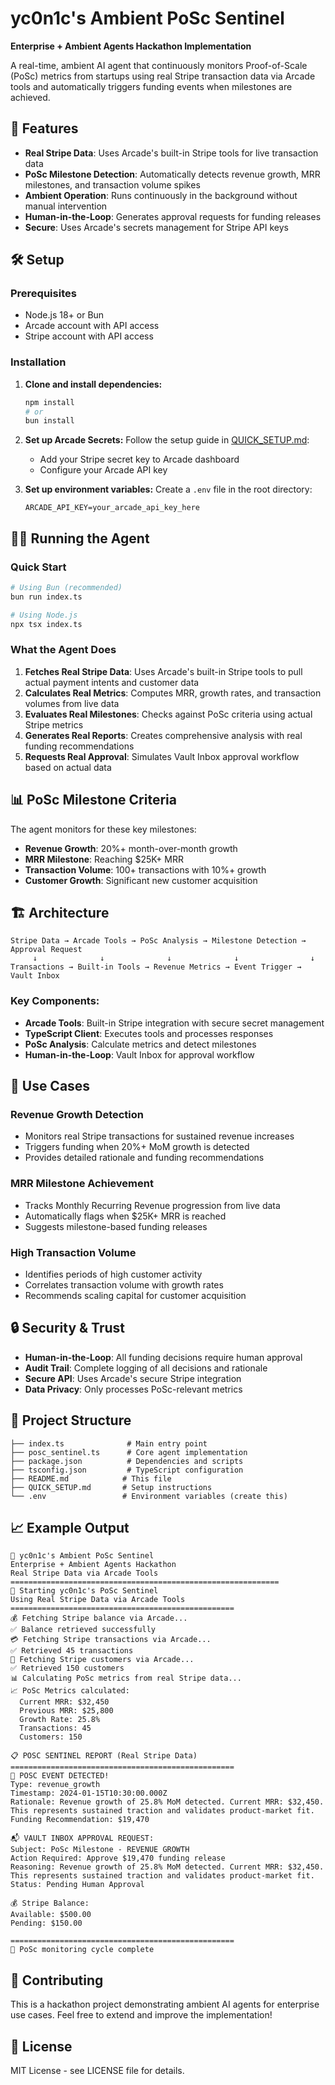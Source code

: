 # yc0n1c's Ambient PoSc Sentinel

**Enterprise + Ambient Agents Hackathon Implementation**

A real-time, ambient AI agent that continuously monitors Proof-of-Scale (PoSc) metrics from startups using real Stripe transaction data via Arcade tools and automatically triggers funding events when milestones are achieved.

## 🚀 Features

- **Real Stripe Data**: Uses Arcade's built-in Stripe tools for live transaction data
- **PoSc Milestone Detection**: Automatically detects revenue growth, MRR milestones, and transaction volume spikes
- **Ambient Operation**: Runs continuously in the background without manual intervention
- **Human-in-the-Loop**: Generates approval requests for funding releases
- **Secure**: Uses Arcade's secrets management for Stripe API keys

## 🛠️ Setup

### Prerequisites

- Node.js 18+ or Bun
- Arcade account with API access
- Stripe account with API access

### Installation

1. **Clone and install dependencies:**
   ```bash
   npm install
   # or
   bun install
   ```

2. **Set up Arcade Secrets:**
   Follow the setup guide in [QUICK_SETUP.md](./QUICK_SETUP.md):
   - Add your Stripe secret key to Arcade dashboard
   - Configure your Arcade API key

3. **Set up environment variables:**
   Create a `.env` file in the root directory:
   ```env
   ARCADE_API_KEY=your_arcade_api_key_here
   ```

## 🏃‍♂️ Running the Agent

### Quick Start
```bash
# Using Bun (recommended)
bun run index.ts

# Using Node.js
npx tsx index.ts
```

### What the Agent Does

1. **Fetches Real Stripe Data**: Uses Arcade's built-in Stripe tools to pull actual payment intents and customer data
2. **Calculates Real Metrics**: Computes MRR, growth rates, and transaction volumes from live data
3. **Evaluates Real Milestones**: Checks against PoSc criteria using actual Stripe metrics
4. **Generates Real Reports**: Creates comprehensive analysis with real funding recommendations
5. **Requests Real Approval**: Simulates Vault Inbox approval workflow based on actual data

## 📊 PoSc Milestone Criteria

The agent monitors for these key milestones:

- **Revenue Growth**: 20%+ month-over-month growth
- **MRR Milestone**: Reaching $25K+ MRR
- **Transaction Volume**: 100+ transactions with 10%+ growth
- **Customer Growth**: Significant new customer acquisition

## 🏗️ Architecture

```
Stripe Data → Arcade Tools → PoSc Analysis → Milestone Detection → Approval Request
     ↓              ↓              ↓              ↓                ↓
Transactions → Built-in Tools → Revenue Metrics → Event Trigger → Vault Inbox
```

### Key Components:
- **Arcade Tools**: Built-in Stripe integration with secure secret management
- **TypeScript Client**: Executes tools and processes responses
- **PoSc Analysis**: Calculate metrics and detect milestones
- **Human-in-the-Loop**: Vault Inbox for approval workflow

## 🎯 Use Cases

### Revenue Growth Detection
- Monitors real Stripe transactions for sustained revenue increases
- Triggers funding when 20%+ MoM growth is detected
- Provides detailed rationale and funding recommendations

### MRR Milestone Achievement
- Tracks Monthly Recurring Revenue progression from live data
- Automatically flags when $25K+ MRR is reached
- Suggests milestone-based funding releases

### High Transaction Volume
- Identifies periods of high customer activity
- Correlates transaction volume with growth rates
- Recommends scaling capital for customer acquisition

## 🔒 Security & Trust

- **Human-in-the-Loop**: All funding decisions require human approval
- **Audit Trail**: Complete logging of all decisions and rationale
- **Secure API**: Uses Arcade's secure Stripe integration
- **Data Privacy**: Only processes PoSc-relevant metrics

## 🚧 Project Structure

```
├── index.ts              # Main entry point
├── posc_sentinel.ts      # Core agent implementation
├── package.json          # Dependencies and scripts
├── tsconfig.json         # TypeScript configuration
├── README.md            # This file
├── QUICK_SETUP.md       # Setup instructions
└── .env                 # Environment variables (create this)
```

## 📈 Example Output

```
🚀 yc0n1c's Ambient PoSc Sentinel
Enterprise + Ambient Agents Hackathon
Real Stripe Data via Arcade Tools
============================================================
🤖 Starting yc0n1c's PoSc Sentinel
Using Real Stripe Data via Arcade Tools
==================================================
💰 Fetching Stripe balance via Arcade...
✅ Balance retrieved successfully
💳 Fetching Stripe transactions via Arcade...
✅ Retrieved 45 transactions
👥 Fetching Stripe customers via Arcade...
✅ Retrieved 150 customers
📊 Calculating PoSc metrics from real Stripe data...
📈 PoSc Metrics calculated:
  Current MRR: $32,450
  Previous MRR: $25,800
  Growth Rate: 25.8%
  Transactions: 45
  Customers: 150

📋 POSC SENTINEL REPORT (Real Stripe Data)
==================================================
🚀 POSC EVENT DETECTED!
Type: revenue_growth
Timestamp: 2024-01-15T10:30:00.000Z
Rationale: Revenue growth of 25.8% MoM detected. Current MRR: $32,450. This represents sustained traction and validates product-market fit.
Funding Recommendation: $19,470

📬 VAULT INBOX APPROVAL REQUEST:
Subject: PoSc Milestone - REVENUE GROWTH
Action Required: Approve $19,470 funding release
Reasoning: Revenue growth of 25.8% MoM detected. Current MRR: $32,450. This represents sustained traction and validates product-market fit.
Status: Pending Human Approval

💰 Stripe Balance:
Available: $500.00
Pending: $150.00

==================================================
🤖 PoSc monitoring cycle complete
```

## 🤝 Contributing

This is a hackathon project demonstrating ambient AI agents for enterprise use cases. Feel free to extend and improve the implementation!

## 📄 License

MIT License - see LICENSE file for details.
